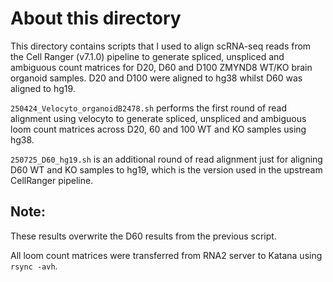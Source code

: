 # About this directory

This directory contains scripts that I used to align scRNA-seq reads from the Cell Ranger (v7.1.0) pipeline to generate spliced, unspliced and ambiguous count matrices for D20, D60 and D100 ZMYND8 WT/KO brain organoid samples. D20 and D100 were aligned to hg38 whilst D60 was aligned to hg19.

`250424_Velocyto_organoidB2478.sh` performs the first round of read alignment using velocyto to generate spliced, unspliced and ambiguous loom count matrices across D20, 60 and 100 WT and KO samples using hg38.

`250725_D60_hg19.sh` is an additional round of read alignment just for aligning D60 WT and KO samples to hg19, which is the version used in the upstream CellRanger pipeline.  
## Note:
These results overwrite the D60 results from the previous script.

All loom count matrices were transferred from RNA2 server to Katana using `rsync -avh`.
